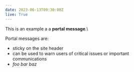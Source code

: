 ```yaml
---
date: 2023-06-13T09:30:00Z
live: True
---
```

 
This is an example a a **portal message**.\

Portal messages are:

- sticky on the site header
- can be used to warn users of critical issues or important communications
- _foo bar baz_
